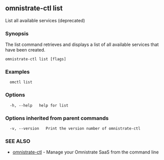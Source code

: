 ## omnistrate-ctl list

List all available services (deprecated)

### Synopsis

The list command retrieves and displays a list of all available services that have been created.

```
omnistrate-ctl list [flags]
```

### Examples

```
  omctl list
```

### Options

```
  -h, --help   help for list
```

### Options inherited from parent commands

```
  -v, --version   Print the version number of omnistrate-ctl
```

### SEE ALSO

* [omnistrate-ctl](omnistrate-ctl.md)	 - Manage your Omnistrate SaaS from the command line

